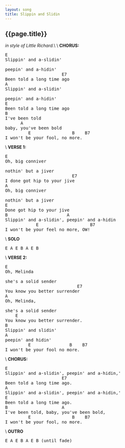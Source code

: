 ```yaml
---
layout: song
title: Slippin and Slidin
---
```


## {{page.title}}
*in style of Little Richard.*\\
\\
**CHORUS:**
<pre>
E
Slippin' and a-slidin'

peepin' and a-hidin'
                      E7
Been told a long time ago
A
Slippin' and a-slidin'

peepin' and a-hidin'
E
Been told a long time ago
B
I've been told
      A
baby, you've been bold
         E                B    B7
I won't be your fool, no more. 
</pre>
\\
**VERSE 1:**
<pre>
E
Oh, big conniver

nothin' but a jiver
                          E7
I done got hip to your jive
A
Oh, big conniver

nothin' but a jiver
E
Done got hip to your jive
B                       A
Slippin' and a-slidin', peepin' and a-hidin
            E                    B7
I won't be your feel no more, OW! 
</pre>
\\
**SOLO**
<pre>
E A E B A E B
</pre>
\\
**VERSE 2:**
<pre>
E
Oh, Melinda

she's a solid sender
                            E7
You know you better surrender
A
Oh, Melinda,

she's a solid sender
    E
You know you better surrender.
B                   
Slippin' and slidin'
A
peepin' and hidin'
         E               B    B7
I won't be your fool no more. 
</pre>
\\
**CHORUS:**
<pre>
E
Slippin' and a-slidin', peepin' and a-hidin,'
                      E7
Been told a long time ago.
A
Slippin' and a-slidin', peepin' and a-hidin,'
E
Been told a long time ago.
B                     A
I've been told, baby, you've been bold,
         E                B    B7
I won't be your fool, no more. 
</pre>
\\
**OUTRO**
<pre>
E A E B A E B (until fade)
</pre>
